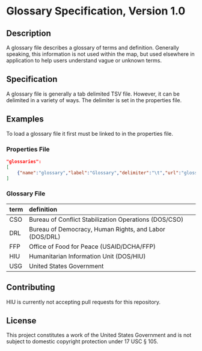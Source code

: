 Glossary Specification, Version 1.0
================

## Description

A glossary file describes a glossary of terms and definition. Generally speaking, this information is not used within the map, but used elsewhere in application to help users understand vague or unknown terms.


## Specification

A glossary file is generally a tab delimited TSV file.  However, it can be delimited in a variety of ways.  The delimiter is set in the properties file.


## Examples

To load a glossary file it first must be linked to in the properties file.

### Properties File

```JSON
"glossaries":
[
	{"name":"glossary","label":"Glossary","delimiter":"\t","url":"glossaries/glossary.tsv"}
]
```

### Glossary File

| term  | definition                                                |
| ---- |:------------------------------------------------------     |
| CSO   | Bureau of Conflict Stabilization Operations (DOS/CSO)     |
| DRL   | Bureau of Democracy, Human Rights, and Labor (DOS/DRL)    |
| FFP   | Office of Food for Peace (USAID/DCHA/FFP)                 |
| HIU   | Humanitarian Information Unit (DOS/HIU)                   |
| USG   | United States Government                                  |

## Contributing

HIU is currently not accepting pull requests for this repository.

## License
This project constitutes a work of the United States Government and is not subject to domestic copyright protection under 17 USC § 105.
